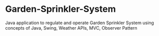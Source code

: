 # Garden-Sprinkler-System
Java application to regulate and operate Garden Sprinkler System using concepts of Java, Swing, Weather APIs, MVC, Observer Pattern
